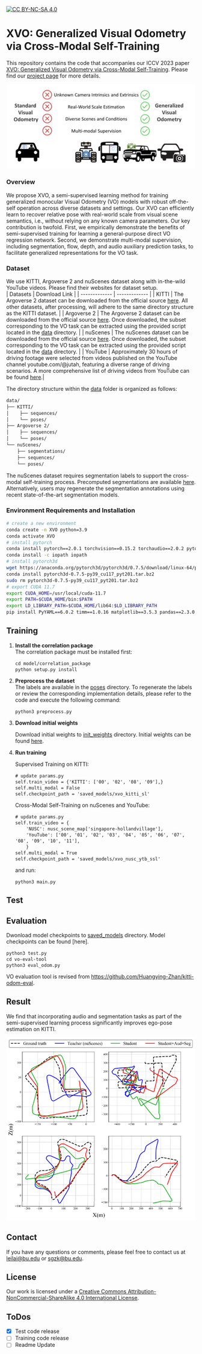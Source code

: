 [![CC BY-NC-SA 4.0][cc-by-nc-sa-shield]][cc-by-nc-sa]  

[cc-by-nc-sa]: http://creativecommons.org/licenses/by-nc-sa/4.0/  
[cc-by-nc-sa-shield]: https://img.shields.io/badge/License-CC%20BY--NC--SA%204.0-lightgrey.svg  


# XVO: Generalized Visual Odometry via Cross-Modal Self-Training
This repository contains the code that accompanies our ICCV 2023 paper [XVO: Generalized Visual Odometry via Cross-Modal Self-Training](https://genxvo.github.io/resources/XVO.pdf). Please find our [project page](https://genxvo.github.io/) for more details. 

<p>
    <img alt="Example 1" src="misc/generalized_vo.png" class="fit"/>
</p>  

### Overview  
We propose XVO, a semi-supervised learning method for training generalized monocular Visual Odometry (VO) models with robust off-the-self operation across diverse datasets and settings. Our XVO can efficiently learn to recover relative pose with real-world scale from visual scene semantics, i.e., without relying on any known camera parameters. Our key contribution is twofold. First, we empirically demonstrate the benefits of semi-supervised training for learning a general-purpose direct VO regression network. Second, we demonstrate multi-modal supervision, including segmentation, flow, depth, and audio auxiliary prediction tasks, to facilitate generalized representations for the VO task.   

### Dataset
We use KITTI, Argoverse 2 and nuScenes dataset along with in-the-wild YouTube videos. Please find their websites for dataset setup.  
| Datasets  | Download Link |
| ------------- | ------------- |
| KITTI  | The Argoverse 2 dataset can be downloaded from the official source [here](https://www.cvlibs.net/datasets/kitti/eval_odometry.php). All other datasets, after processing, will adhere to the same directory structure as the KITTI dataset.  |
| Argoverse 2  | The Argoverse 2 dataset can be downloaded from the official source [here](https://www.argoverse.org/av2.html#download-link). Once downloaded, the subset corresponding to the VO task can be extracted using the provided script located in the [data](https://github.com/h2xlab/XVO/tree/main/data) directory.  |
| nuScenes  | The nuScenes dataset can be downloaded from the official source [here](https://www.nuscenes.org/nuscenes#download). Once downloaded, the subset corresponding to the VO task can be extracted using the provided script located in the [data](https://github.com/h2xlab/XVO/tree/main/data) directory.  |
| YouTube  | Approximately 30 hours of driving footage were selected from videos published on the YouTube channel youtube.com/@jutah, featuring a diverse range of driving scenarios. A more comprehensive list of driving videos from YouTube can be found [here](https://docs.google.com/spreadsheets/d/1bHWWP_VXeEe5UzIG-QgKFBdH7mNlSC4GFSJkEhFnt2I/edit?gid=0#gid=0).|

The directory structure within the [data](https://github.com/h2xlab/XVO/tree/main/data) folder is organized as follows:
```bash
data/ 
├── KITTI/
│    ├── sequences/ 
│    └── poses/
├── Argoverse 2/
│    ├── sequences/ 
│    └── poses/
└── nuScenes/
    ├── segmentations/ 
    ├── sequences/ 
    └── poses/
```
The nuScenes dataset requires segmentation labels to support the cross-modal self-training process. Precomputed segmentations are available [here](https://drive.google.com/drive/folders/1sOhguNCihWHrPNlCexHyUe_grgaNcQF8?usp=sharing). Alternatively, users may regenerate the segmentation annotations using recent state-of-the-art segmentation models.

### Environment Requirements and Installation
```bash
# create a new environment
conda create -n XVO python=3.9
conda activate XVO
# install pytorch
conda install pytorch==2.0.1 torchvision==0.15.2 torchaudio==2.0.2 pytorch-cuda=11.7 -c pytorch -c nvidia
conda install -c iopath iopath
# install pytorch3d
wget https://anaconda.org/pytorch3d/pytorch3d/0.7.5/download/linux-64/pytorch3d-0.7.5-py39_cu117_pyt201.tar.bz2
conda install pytorch3d-0.7.5-py39_cu117_pyt201.tar.bz2
sudo rm pytorch3d-0.7.5-py39_cu117_pyt201.tar.bz2
# export CUDA 11.7 
export CUDA_HOME=/usr/local/cuda-11.7
export PATH=$CUDA_HOME/bin:$PATH
export LD_LIBRARY_PATH=$CUDA_HOME/lib64:$LD_LIBRARY_PATH
pip install PyYAML==6.0.2 timm==1.0.16 matplotlib==3.5.3 pandas==2.3.0 opencv-python==4.11.0.86 a-unet==0.0.16 mmcv-full==1.7.2 numpy==1.26.4 pillow==11.0.0 av2==0.2.1 nuscenes-devkit==1.1.11
```

## Training 
1. **Install the correlation package**  
    The correlation package must be installed first:
    ```
    cd model/correlation_package
    python setup.py install
    ```
2. **Preprocess the dataset**  
    The labels are available in the [poses](https://github.com/h2xlab/XVO/tree/main/poses) directory. To regenerate the labels or review the corresponding implementation details, please refer to the code and execute the following command:
    ```
    python3 preprocess.py
    ```
3. **Download initial weights**

    Download initial weights to [init_weights](https://github.com/h2xlab/XVO/tree/main/init_weights) directory. Initial weights can be found [here](https://drive.google.com/drive/folders/16v0U2RoRay7miYKb7LebKlXqZAe0d2tg?usp=sharing).
4. **Run training**

    Supervised Training on KITTI:
    ```
    # update params.py
    self.train_video = {'KITTI': ['00', '02', '08', '09'],}
    self.multi_modal = False
    self.checkpoint_path = 'saved_models/xvo_kitti_sl'
    ```

    Cross-Modal Self-Training on nuScenes and YouTube:
    ```
    # update params.py
    self.train_video = {
        'NUSC': nusc_scene_map['singapore-hollandvillage'],
        'YouTube': ['00', '01', '02', '03', '04', '05', '06', '07', '08', '09', '10', '11'],
        }
    self.multi_modal = True
    self.checkpoint_path = 'saved_models/xvo_nusc_ytb_ssl'
    ```
    and run:
    ```
    python3 main.py
    ```
## Test

## Evaluation
Dwonload model checkpoints to [saved_models](https://github.com/h2xlab/XVO/tree/main/saved_models) directory. Model checkpoints can be found [here].
```
python3 test.py
cd vo-eval-tool
python3 eval_odom.py
```
VO evaluation tool is revised from https://github.com/Huangying-Zhan/kitti-odom-eval.

## Result   
We find that incorporating audio and segmentation tasks as part of the semi-supervised learning process significantly improves ego-pose estimation on KITTI.   
<p>
    <img width=750 class="center" alt="Demo 1" src="misc/qua_result.png"/ >  
</p>   

## Contact  
If you have any questions or comments, please feel free to contact us at leilai@bu.edu or sgzk@bu.edu.

## License  
Our work is licensed under a [Creative Commons Attribution-NonCommercial-ShareAlike 4.0 International License][cc-by-nc-sa].  

## ToDos  
- [X] Test code release
- [ ] Training code release
- [ ] Readme Update

